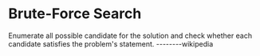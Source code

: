 # Brute-Force Search
Enumerate all possible candidate for the solution and check whether
each candidate satisfies the problem's statement.
                                    --------wikipedia


